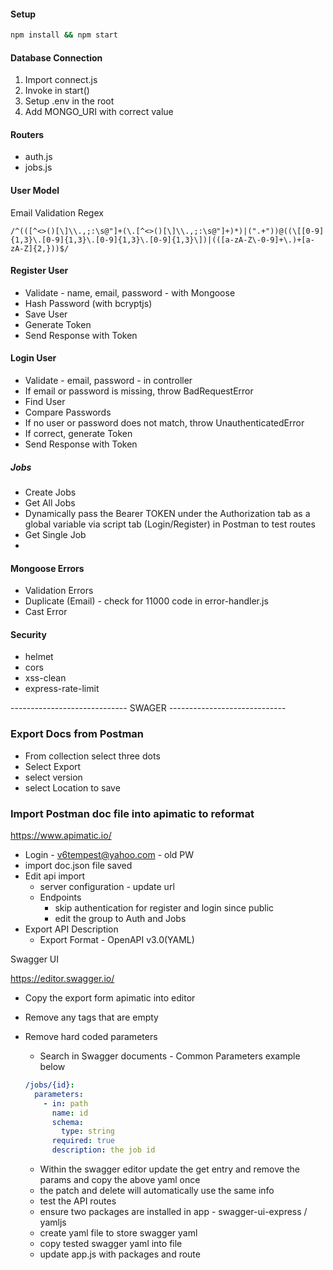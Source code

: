 #### Setup

```bash
npm install && npm start
```

#### Database Connection

1. Import connect.js
2. Invoke in start()
3. Setup .env in the root
4. Add MONGO_URI with correct value

#### Routers

- auth.js
- jobs.js

#### User Model

Email Validation Regex

```regex
/^(([^<>()[\]\\.,;:\s@"]+(\.[^<>()[\]\\.,;:\s@"]+)*)|(".+"))@((\[[0-9]{1,3}\.[0-9]{1,3}\.[0-9]{1,3}\.[0-9]{1,3}\])|(([a-zA-Z\-0-9]+\.)+[a-zA-Z]{2,}))$/
```

#### Register User

- Validate - name, email, password - with Mongoose
- Hash Password (with bcryptjs)
- Save User
- Generate Token
- Send Response with Token

#### Login User

- Validate - email, password - in controller
- If email or password is missing, throw BadRequestError
- Find User
- Compare Passwords
- If no user or password does not match, throw UnauthenticatedError
- If correct, generate Token
- Send Response with Token

##### Jobs

- Create Jobs
- Get All Jobs
- Dynamically pass the Bearer TOKEN under the Authorization tab as a global variable via script tab (Login/Register) in Postman to test routes 
- Get Single Job
- 

#### Mongoose Errors

- Validation Errors
- Duplicate (Email) - check for 11000 code in error-handler.js
- Cast Error

#### Security

- helmet
- cors
- xss-clean
- express-rate-limit

----------------------------- SWAGER -----------------------------

### Export Docs from Postman
- From collection select three dots
- Select Export
- select version
- select Location to save


### Import Postman doc file into apimatic to reformat

https://www.apimatic.io/ 

- Login - v6tempest@yahoo.com - old PW
- import doc.json file saved
- Edit api import
    - server configuration - update url
    - Endpoints 
        - skip authentication for register and login since public
        - edit the group to Auth and Jobs
- Export API Description
    - Export Format - OpenAPI v3.0(YAML)


Swagger UI

https://editor.swagger.io/

- Copy the export form apimatic into editor
- Remove any tags that are empty
- Remove hard coded parameters
  - Search in Swagger documents - Common Parameters example below

  ```yaml
  /jobs/{id}:
    parameters:
      - in: path
        name: id
        schema:
          type: string
        required: true
        description: the job id
  ```
  - Within the swagger editor update the get entry and remove the params and copy the above yaml once
  - the patch and delete will automatically use the same info
  - test the API routes
  - ensure two packages are installed in app - swagger-ui-express / yamljs
  - create yaml file to store swagger yaml
  - copy tested swagger yaml into file
  - update app.js with packages and route
